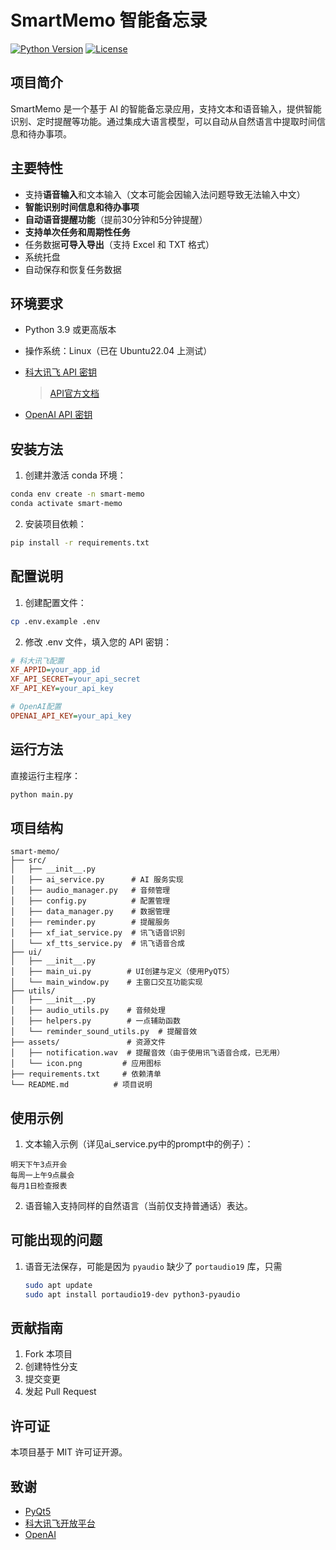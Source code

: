 # SmartMemo 智能备忘录

[![Python Version](https://img.shields.io/badge/python-3.9%2B-blue)](https://www.python.org/downloads/)
[![License](https://img.shields.io/badge/license-MIT-green)](LICENSE)

## 项目简介

SmartMemo 是一个基于 AI 的智能备忘录应用，支持文本和语音输入，提供智能识别、定时提醒等功能。通过集成大语言模型，可以自动从自然语言中提取时间信息和待办事项。

## 主要特性

- 支持**语音输入**和文本输入（文本可能会因输入法问题导致无法输入中文）
- **智能识别时间信息和待办事项**
- **自动语音提醒功能**（提前30分钟和5分钟提醒）
- **支持单次任务和周期性任务**
- 任务数据**可导入导出**（支持 Excel 和 TXT 格式）
- 系统托盘
- 自动保存和恢复任务数据

## 环境要求

- Python 3.9 或更高版本
- 操作系统：Linux（已在 Ubuntu22.04 上测试）
- [科大讯飞 API 密钥](https://console.xfyun.cn/services)
  
  > [API官方文档](https://www.xfyun.cn/doc/asr/voicedictation/API.html)
- [OpenAI API 密钥](https://github.com/chatanywhere/GPT_API_free)

## 安装方法

1. 创建并激活 conda 环境：

```bash
conda env create -n smart-memo
conda activate smart-memo
```

2. 安装项目依赖：

```bash
pip install -r requirements.txt
```

## 配置说明

1. 创建配置文件：

```bash
cp .env.example .env
```

2. 修改 .env 文件，填入您的 API 密钥：

```ini
# 科大讯飞配置
XF_APPID=your_app_id
XF_API_SECRET=your_api_secret
XF_API_KEY=your_api_key

# OpenAI配置
OPENAI_API_KEY=your_api_key
```

## 运行方法

直接运行主程序：

```bash
python main.py
```

## 项目结构

```
smart-memo/
├── src/
│   ├── __init__.py
│   ├── ai_service.py      # AI 服务实现
│   ├── audio_manager.py   # 音频管理
│   ├── config.py          # 配置管理
│   ├── data_manager.py    # 数据管理
│   ├── reminder.py        # 提醒服务
│   ├── xf_iat_service.py  # 讯飞语音识别
│   └── xf_tts_service.py  # 讯飞语音合成
├── ui/     
│   ├── __init__.py
│   ├── main_ui.py        # UI创建与定义（使用PyQT5）
│   └── main_window.py    # 主窗口交互功能实现
├── utils/   
│   ├── __init__.py
│   ├── audio_utils.py    # 音频处理
│   ├── helpers.py        # 一点辅助函数
│   └── reminder_sound_utils.py  # 提醒音效
├── assets/               # 资源文件
│   ├── notification.wav  # 提醒音效（由于使用讯飞语音合成，已无用）
│   └── icon.png         # 应用图标
├── requirements.txt     # 依赖清单
└── README.md          # 项目说明
```

## 使用示例

1. 文本输入示例（详见ai_service.py中的prompt中的例子）：
```
明天下午3点开会
每周一上午9点晨会
每月1日检查报表
```

2. 语音输入支持同样的自然语言（当前仅支持普通话）表达。

## 可能出现的问题

1. 语音无法保存，可能是因为 `pyaudio` 缺少了 `portaudio19` 库，只需

    ``` bash
    sudo apt update
    sudo apt install portaudio19-dev python3-pyaudio
    ```

## 贡献指南

1. Fork 本项目
2. 创建特性分支
3. 提交变更
4. 发起 Pull Request

## 许可证

本项目基于 MIT 许可证开源。

## 致谢

- [PyQt5](https://www.riverbankcomputing.com/software/pyqt/)
- [科大讯飞开放平台](https://www.xfyun.cn/)
- [OpenAI](https://openai.com/)
